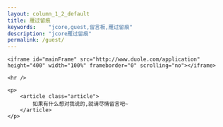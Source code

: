 ```yaml
---
layout: column_1_2_default
title: 雁过留痕
keywords:	 "jcore,guest,留言板,雁过留痕"
description: "jcore雁过留痕"
permalink: /guest/
---
```


<div class="contents comments">

	<iframe id="mainFrame" src="http://www.duole.com/application" height="400" width="100%" frameborder="0" scrolling="no"></iframe>

	<hr />

	<p>
		<article class="article">
			如果有什么想对我说的,就请尽情留言吧~
		</article>
	</p>

<div>

<div class="more-article">
	<div class="detail-xg p10">
		<div class="ds-thread" data-thread-key="{{page.id}}" data-title="{{page.title}}" id="ds-thread"></div>
	</div>
</div>